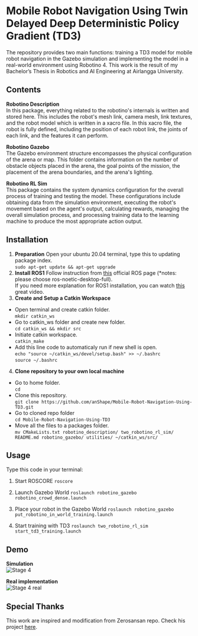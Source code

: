 # Mobile Robot Navigation Using Twin Delayed Deep Deterministic Policy Gradient (TD3)
The repository provides two main functions: training a TD3 model for mobile robot navigation in the Gazebo simulation and implementing the model in a real-world environment using Robotino 4. This work is the result of my Bachelor’s Thesis in Robotics and AI Engineering at Airlangga University.

## Contents

**Robotino Description**\
In this package, everything related to the robotino's internals is written and stored here. This includes the robot's mesh link, camera mesh, link textures, and the robot model which is written in a xacro file. In this xacro file, the robot is fully defined, including the position of each robot link, the joints of each link, and the features it can perform.

**Robotino Gazebo**\
The Gazebo environment structure encompasses the physical configuration of the arena or map. This folder contains information on the number of obstacle objects placed in the arena, the goal points of the mission, the placement of the arena boundaries, and the arena's lighting.

**Robotino RL Sim**\
This package contains the system dynamics configuration for the overall process of training and testing the model. These configurations include obtaining data from the simulation environment, executing the robot's movement based on the agent's output, calculating rewards, managing the overall simulation process, and processing training data to the learning machine to produce the most appropriate action output.

## Installation
1. **Preparation**
Open your ubuntu 20.04 terminal, type this to updating package index.\
`sudo apt-get update && apt-get upgrade` 
2. **Install ROS1**
Follow instruction from [this](http://wiki.ros.org/noetic/Installation/Ubuntu ) official ROS page (*notes: please choose ros-noetic-desktop-full).\
If you need more explanation for ROS1 installation, you can watch [this](https://youtu.be/Qk4vLFhvfbI?si=n54lakIGoaFFJlqf) great video.
3. **Create and Setup a Catkin Workspace**
- Open terminal and create catkin folder.\
`mkdir catkin_ws`
- Go to catkin_ws folder and create new folder.\
`cd catkin_ws && mkdir src`
- Initiate catkin workspace.\
`catkin_make`
- Add this line code to automaticaly run if new shell is open.\
`echo "source ~/catkin_ws/devel/setup.bash" >> ~/.bashrc`\
`source ~/.bashrc`
4. **Clone repository to your own local machine**
- Go to home folder.\
`cd`
- Clone this repository.\
`git clone https://github.com/anShape/Mobile-Robot-Navigation-Using-TD3.git`
- Go to cloned repo folder\
`cd Mobile-Robot-Navigation-Using-TD3`
- Move all the files to a packages folder.\
`mv CMakeLists.txt robotino_description/ two_robotino_rl_sim/ README.md robotino_gazebo/ utilities/ ~/catkin_ws/src/`


## Usage
Type this code in your terminal:
1. Start ROSCORE 
`roscore` 

2. Launch Gazebo World
`roslaunch robotino_gazebo robotino_crowd_dense.launch`

3. Place your robot in the Gazebo World 
`roslaunch robotino_gazebo put_robotino_in_world_training.launch`

4. Start training with TD3 
`roslaunch two_robotino_rl_sim start_td3_training.launch`

## Demo
**Simulation**\
![Stage 4](https://github.com/user-attachments/assets/63d4265d-5268-4998-9990-47481c753d28)

**Real implementation**\
![Stage 4 real](https://github.com/user-attachments/assets/47bcfc14-d9d9-407e-b03b-fe45fefe5482)


## Special Thanks
This work are inspired and modification from Zerosansan repo. Check his project [here](https://github.com/zerosansan/td3_ddpg_sac_dqn_qlearning_sarsa_mobile_robot_navigation).
